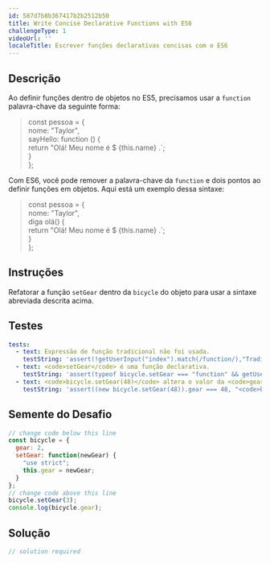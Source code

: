 ```yaml
---
id: 587d7b8b367417b2b2512b50
title: Write Concise Declarative Functions with ES6
challengeType: 1
videoUrl: ''
localeTitle: Escrever funções declarativas concisas com o ES6
---
```


## Descrição
<section id="description"> Ao definir funções dentro de objetos no ES5, precisamos usar a <code>function</code> palavra-chave da seguinte forma: <blockquote> const pessoa = { <br> nome: &quot;Taylor&quot;, <br> sayHello: function () { <br> return &quot;Olá! Meu nome é $ {this.name} .`; <br> } <br> }; </blockquote> Com ES6, você pode remover a palavra-chave da <code>function</code> e dois pontos ao definir funções em objetos. Aqui está um exemplo dessa sintaxe: <blockquote> const pessoa = { <br> nome: &quot;Taylor&quot;, <br> diga olá() { <br> return &quot;Olá! Meu nome é $ {this.name} .`; <br> } <br> }; </blockquote></section>

## Instruções
<section id="instructions"> Refatorar a função <code>setGear</code> dentro da <code>bicycle</code> do objeto para usar a sintaxe abreviada descrita acima. </section>

## Testes
<section id='tests'>

```yml
tests:
  - text: Expressão de função tradicional não foi usada.
    testString: 'assert(!getUserInput("index").match(/function/),"Traditional <code>function</code> expression was not used.");'
  - text: <code>setGear</code> é uma função declarativa.
    testString: 'assert(typeof bicycle.setGear === "function" && getUserInput("index").match(/setGear\s*\(.+\)\s*\{/), "<code>setGear</code> is a declarative function.");'
  - text: <code>bicycle.setGear(48)</code> altera o valor da <code>gear</code> para 48.
    testString: 'assert((new bicycle.setGear(48)).gear === 48, "<code>bicycle.setGear(48)</code> changes the <code>gear</code> value to 48.");'

```

</section>

## Semente do Desafio
<section id='challengeSeed'>

<div id='js-seed'>

```js
// change code below this line
const bicycle = {
  gear: 2,
  setGear: function(newGear) {
    "use strict";
    this.gear = newGear;
  }
};
// change code above this line
bicycle.setGear(3);
console.log(bicycle.gear);

```

</div>



</section>

## Solução
<section id='solution'>

```js
// solution required
```
</section>
